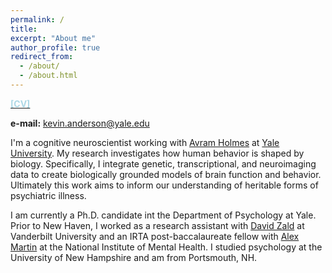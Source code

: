 ```yaml
---
permalink: /
title: 
excerpt: "About me"
author_profile: true
redirect_from: 
  - /about/
  - /about.html
---
```


[<span style="color:lightblue">**[CV]**</span>](https://github.com/kevmanderson/kevmanderson.github.io/blob/master/files/kevinmanderson_cv_171218.pdf)

**e-mail:** kevin.anderson@yale.edu

I'm a cognitive neuroscientist working with [Avram Holmes](https://scholar.google.com/citations?user=EhyhJkwAAAAJ) at [Yale University](http://holmeslab.yale.edu/). My research investigates how human behavior is shaped by biology. Specifically, I integrate genetic, transcriptional, and neuroimaging data to create biologically grounded models of brain function and behavior. Ultimately this work aims to inform our understanding of heritable forms of psychiatric illness. 

I am currently a Ph.D. candidate int the Department of Psychology at Yale. Prior to New Haven, I worked as a research assistant with [David Zald](https://scholar.google.com/citations?user=jYZHAO0AAAAJ&hl=en) at Vanderbilt University and an IRTA post-baccalaureate fellow with [Alex Martin](https://scholar.google.com/citations?user=F-PdhBgAAAAJ&hl=en) at the National Institute of Mental Health. I studied psychology at the University of New Hampshire and am from Portsmouth, NH. 
